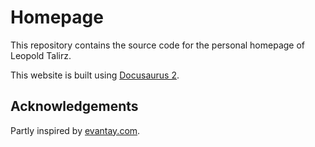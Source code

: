 # Homepage

This repository contains the source code for the personal homepage of Leopold Talirz.

This website is built using [Docusaurus 2](https://docusaurus.io/).

## Acknowledgements

Partly inspired by [evantay.com](https://evantay.com/).
